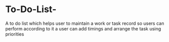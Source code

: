 # To-Do-List-
 A to do list which helps user to maintain a work or task record so users can perform according to it a user can add timings and arrange the task using priorities 
